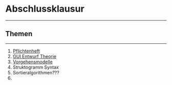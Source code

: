 # Abschlussklausur
___
## Themen
___
1. [Pflichtenheft](/09%20-%20Software/software_pflichtenheft)
2. [GUI Entwurf Theorie](/09%20-%20Software/software_gui_theorie)
3. [Vorgehensmodelle](/09%20-%20Software/software_vorgehensmodelle)
4. Struktogramm Syntax
5. Sortieralgorithmen???
6. 